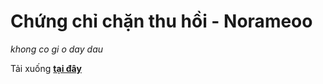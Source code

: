 # Chứng chỉ chặn thu hồi - Norameoo
_khong co gi o day dau_

Tải xuống **[tại đây](https://install.appcenter.ms/users/norameoo/apps/maps12-aov/distribution_groups/member)**